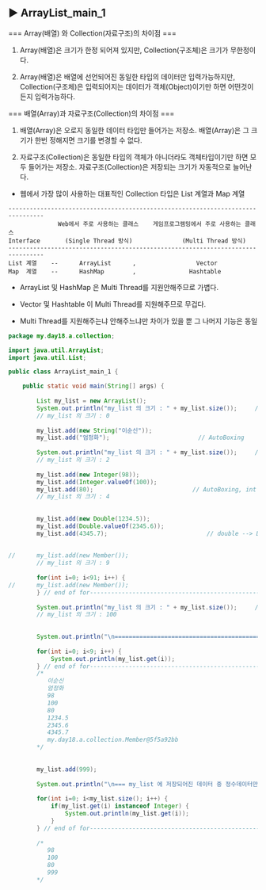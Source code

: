 ## ▶ ArrayList_main_1

=== Array(배열) 와 Collection(자료구조)의 차이점 ===     

1. Array(배열)은 크기가 한정 되어져 있지만,  Collection(구조체)은 크기가 무한정이다.
    
2. Array(배열)은 배열에 선언되어진 동일한 타입의 데이터만 입력가능하지만, Collection(구조체)은 입력되어지는 데이터가 객체(Object)이기만 하면 어떤것이든지 입력가능하다. 


=== 배열(Array)과 자료구조(Collection)의 차이점 ===

1. 배열(Array)은 오로지 동일한 데이터 타입만 들어가는 저장소. 배열(Array)은 그 크기가 한번 정해지면 크기를 변경할 수 없다.
  
2. 자료구조(Collection)은 동일한 타입의 객체가 아니더라도 객체타입이기만 하면 모두 들어가는 저장소. 자료구조(Collection)은 저장되는 크기가 자동적으로 늘어난다.
 
* 웹에서 가장 많이 사용하는 대표적인 Collection 타입은 List 계열과 Map 계열

```
--------------------------------------------------------------------------------
              Web에서 주로 사용하는 클래스    게임프로그램밍에서 주로 사용하는 클래스
Interface       (Single Thread 방식)              (Multi Thread 방식)
--------------------------------------------------------------------------------         
List 계열    --      ArrayList      ,                 Vector
Map  계열    --      HashMap        ,               Hashtable 
```

 * ArrayList 및 HashMap 은 Multi Thread를 지원안해주므로 가볍다.
   
 * Vector 및 Hashtable 이 Multi Thread를 지원해주므로 무겁다.

 * Multi Thread를 지원해주는냐 안해주느냐만 차이가 있을 뿐 그 나머지 기능은 동일

```java
package my.day18.a.collection;

import java.util.ArrayList;
import java.util.List;

public class ArrayList_main_1 {

	public static void main(String[] args) {
		
		List my_list = new ArrayList();
		System.out.println("my_list 의 크기 : " + my_list.size());		// .length == .size
		// my_list 의 크기 : 0
		
		my_list.add(new String("이순신"));
		my_list.add("엄정화");							// AutoBoxing
		
		System.out.println("my_list 의 크기 : " + my_list.size());		// .length == .size
		// my_list 의 크기 : 2
		
		my_list.add(new Integer(98));
		my_list.add(Integer.valueOf(100));
		my_list.add(80);							// AutoBoxing, int ---> Integer 로 autoboxing 해준다.
		// my_list 의 크기 : 4
		
		
		my_list.add(new Double(1234.5));
		my_list.add(Double.valueOf(2345.6));
		my_list.add(4345.7);							// double --> Double 로 autoboxing 해준다.
		
		
//		my_list.add(new Member());
        // my_list 의 크기 : 9
		
		for(int i=0; i<91; i++) {
//		my_list.add(new Member());
		} // end of for----------------------------------------------------
		
		System.out.println("my_list 의 크기 : " + my_list.size());		// .length == .size
		// my_list 의 크기 : 100
		
		
		System.out.println("\n===========================================================\n");
		
		for(int i=0; i<9; i++) {
			System.out.println(my_list.get(i));
		} // end of for-----------------------------------------------------
		/*
		   이순신
		   엄정화
		   98
		   100
		   80
		   1234.5
		   2345.6
		   4345.7
		   my.day18.a.collection.Member@5f5a92bb		  
		*/
		
		
		my_list.add(999);
		
		System.out.println("\n=== my_list 에 저장되어진 데이터 중 정수데이터만 출력하기 ===\n");
		
		for(int i=0; i<my_list.size(); i++) {
			if(my_list.get(i) instanceof Integer) {
				System.out.println(my_list.get(i));
			}
		} // end of for-----------------------------------------------------
		
		/*
		   98 
		   100 
		   80 
		   999  
		*/

